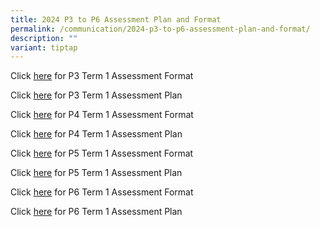 ```yaml
---
title: 2024 P3 to P6 Assessment Plan and Format
permalink: /communication/2024-p3-to-p6-assessment-plan-and-format/
description: ""
variant: tiptap
---
```

<p>Click&nbsp;<a href="/files/Assessment Plan and Format/2024   Term 1/2024_Term_1_P3_Assessment_Format.pdf" rel="noopener noreferrer nofollow" target="_blank">here</a> for P3 Term 1 Assessment Format</p><p>Click&nbsp;<a href="/files/Assessment Plan and Format/2024   Term 1/2024_Term_1_P3_Assessment_Plan.pdf" rel="noopener noreferrer nofollow" target="_blank">here</a>&nbsp;for P3 Term 1 Assessment Plan</p><p>Click <a href="/files/Assessment Plan and Format/2024   Term 1/2024_Term_1_P4_Assessment_Format.pdf" rel="noopener noreferrer nofollow" target="_blank">here</a>&nbsp;for P4 Term 1 Assessment Format</p><p>Click&nbsp;<a href="/files/Assessment Plan and Format/2024   Term 1/2024_Term_1_P4_Assessment_Plan.pdf" rel="noopener noreferrer nofollow" target="_blank">here</a>&nbsp;for P4 Term 1 Assessment Plan</p><p>Click&nbsp;<a href="/files/Assessment Plan and Format/2024   Term 1/2024_Term_1_P5_Assessment_Format.pdf" rel="noopener noreferrer nofollow" target="_blank">here</a>&nbsp;for P5 Term 1 Assessment Format</p><p>Click <a href="/files/Assessment Plan and Format/2024   Term 1/2024_Term_1_P5_Assessment_Plan.pdf" rel="noopener noreferrer nofollow" target="_blank">here</a>&nbsp;for P5 Term 1 Assessment Plan</p><p>Click&nbsp;<a href="/files/Assessment Plan and Format/2024   Term 1/2024_Term_1_P6_Assessment_Format.pdf" rel="noopener noreferrer nofollow" target="_blank">here</a>&nbsp;for P6 Term 1 Assessment Format</p><p>Click <a href="/files/Assessment Plan and Format/2024   Term 1/2024_Term_1_P6_Assessment_Plan.pdf" rel="noopener noreferrer nofollow" target="_blank">here</a>&nbsp;for P6 Term 1 Assessment Plan</p>